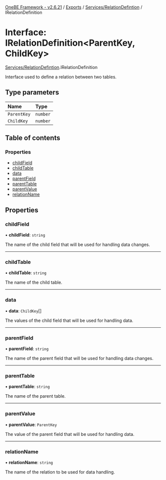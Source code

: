 [OneBE Framework - v2.6.21](../README.md) / [Exports](../modules.md) / [Services/RelationDefintion](../modules/Services_RelationDefintion.md) / IRelationDefinition

# Interface: IRelationDefinition<ParentKey, ChildKey\>

[Services/RelationDefintion](../modules/Services_RelationDefintion.md).IRelationDefinition

Interface used to define a relation between two tables.

## Type parameters

| Name | Type |
| :------ | :------ |
| `ParentKey` | `number` |
| `ChildKey` | `number` |

## Table of contents

### Properties

- [childField](Services_RelationDefintion.IRelationDefinition.md#childfield)
- [childTable](Services_RelationDefintion.IRelationDefinition.md#childtable)
- [data](Services_RelationDefintion.IRelationDefinition.md#data)
- [parentField](Services_RelationDefintion.IRelationDefinition.md#parentfield)
- [parentTable](Services_RelationDefintion.IRelationDefinition.md#parenttable)
- [parentValue](Services_RelationDefintion.IRelationDefinition.md#parentvalue)
- [relationName](Services_RelationDefintion.IRelationDefinition.md#relationname)

## Properties

### childField

• **childField**: `string`

The name of the child field that will be used for handling data changes.

___

### childTable

• **childTable**: `string`

The name of the child table.

___

### data

• **data**: `ChildKey`[]

The values of the child field that will be used for handling data.

___

### parentField

• **parentField**: `string`

The name of the parent field that will be used for handling data changes.

___

### parentTable

• **parentTable**: `string`

The name of the parent table.

___

### parentValue

• **parentValue**: `ParentKey`

The value of the parent field that will be used for handling data.

___

### relationName

• **relationName**: `string`

The name of the relation to be used for data handling.
